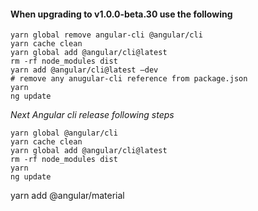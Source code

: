#### When upgrading to v1.0.0-beta.30 use the following ####

```
yarn global remove angular-cli @angular/cli
yarn cache clean
yarn global add @angular/cli@latest 
rm -rf node_modules dist
yarn add @angular/cli@latest —dev
# remove any anugular-cli reference from package.json
yarn
ng update
```

*Next Angular cli release following steps*
```
yarn global @angular/cli
yarn cache clean
yarn global add @angular/cli@latest 
rm -rf node_modules dist
yarn
ng update
```

yarn add @angular/material 
